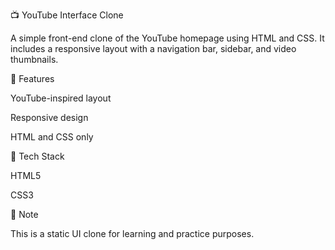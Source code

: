 📺 YouTube Interface Clone

A simple front-end clone of the YouTube homepage using HTML and CSS. It includes a responsive layout with a navigation bar, sidebar, and video thumbnails.

🚀 Features

YouTube-inspired layout

Responsive design

HTML and CSS only

📁 Tech Stack

HTML5

CSS3


📌 Note

This is a static UI clone for learning and practice purposes.
